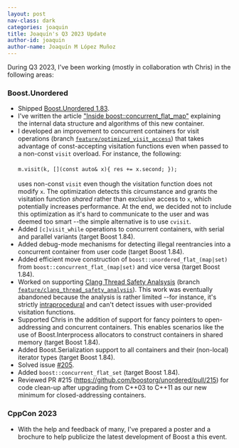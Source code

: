```yaml
---
layout: post
nav-class: dark
categories: joaquin
title: Joaquín's Q3 2023 Update
author-id: joaquin
author-name: Joaquín M López Muñoz
---
```


During Q3 2023, I've been working (mostly in collaboration wth Chris) in the following areas:

### Boost.Unordered

* Shipped [Boost.Unordered 1.83](https://www.boost.org/doc/libs/1_83_0/libs/unordered/doc/html/unordered.html#changes_release_1_83_0_major_update).
* I've written the article ["Inside boost::concurrent_flat_map"](https://bannalia.blogspot.com/2023/07/inside-boostconcurrentflatmap.html)
explaining the internal data structure and algorithms of this new container.
* I developed an improvement to concurrent containers for visit operations (branch [`feature/optimized_visit_access`](https://github.com/boostorg/unordered/tree/feature/optimized_visit_access))
that takes advantage of const-accepting visitation functions even when passed to a non-const
`visit` overload. For instance, the following:<br/><br/>
`m.visit(k, [](const auto& x){ res += x.second; });`<br/><br/>
uses non-const `visit` even though the visitation function does not modify `x`. The optimization
detects this circumstance and grants the visitation function _shared_ rather than
exclusive access to `x`, which potentially increases performance. At the end, we
decided not to include this optimization as it's hard to communicate to the
user and was deemed too smart --the simple alternative is to use `cvisit`.
* Added `[c]visit_while` operations to concurrent containers, with serial and parallel variants
(target Boost 1.84).
* Added debug-mode mechanisms for detecting illegal reentrancies into a concurrent
container from user code (target Boost 1.84).
* Added efficient move construction of `boost::unordered_flat_(map|set)` from
`boost::concurrent_flat_(map|set)` and vice versa (target Boost 1.84).
* Worked on supporting [Clang Thread Safety Analsysis](https://clang.llvm.org/docs/ThreadSafetyAnalysis.html)
(branch [`feature/clang_thread_safety_analysis`](https://github.com/boostorg/unordered/tree/feature/clang_thread_safety_analysis)).
This work was eventually abandoned because the analysis is rather limited --for instance,
it's strictly [intraprocedural](https://clang.llvm.org/docs/ThreadSafetyAnalysis.html#no-inlining)
and can't detect issues with user-provided visitation functions.
* Supported Chris in the addition of support for fancy pointers to open-addressing and
concurrent containers. This enables scenarios like the use of Boost.Interprocess allocators
to construct containers in shared memory (target Boost 1.84).
* Added Boost.Serialization support to all containers and their (non-local)
iterator types (target Boost 1.84).
* Solved issue [#205](https://github.com/boostorg/unordered/issues/205).
* Added `boost::concurrent_flat_set` (target Boost 1.84).
* Reviewed PR #215 (https://github.com/boostorg/unordered/pull/215) for
code clean-up after upgrading from C++03 to C++11 as our new minimum
for closed-addressing containers.

### CppCon 2023

* With the help and feedback of many, I've prepared a poster and a brochure
to help publicize the latest development of Boost a this event.
